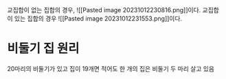 교집합이 없는 집합의 경우,
![[Pasted image 20231012230816.png]]이다.
교집합이 있는 집합의 경우
![[Pasted image 20231012231553.png]]이다.

# 비둘기 집 원리
20마리의 비둘기가 있고 집이 19개면 적어도 한 개의 집은 비둘기 두 마리 살고 있음
